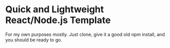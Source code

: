 # Quick and Lightweight React/Node.js Template
For my own purposes mostly. Just clone, give it a good old npm install, and you should be ready to go.
